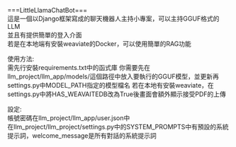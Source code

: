 ===LittleLlamaChatBot===  
這是一個以Django框架寫成的聊天機器人主持小專案，可以主持GGUF格式的LLM  
並且有提供簡單的登入介面  
若是在本地端有安裝weaviate的Docker，可以使用簡單的RAG功能  

使用方法:  
需先行安裝requirements.txt中的函式庫
你需要先在llm_project/llm_app/models/這個路徑中放入要執行的GGUF模型，並更新再settings.py中MODEL_PATH指定的模型檔名
若在本地有安裝weaviate，在settings.py中將HAS_WEAVAITEDB改為True後畫面會額外顯示接受PDF的上傳

設定:  
帳號密碼在llm_project/llm_app/user.json中  
在llm_project/llm_project/settings.py中的SYSTEM_PROMPTS中有預設的系統提示詞，welcome_message是所有對話的系統提示詞
